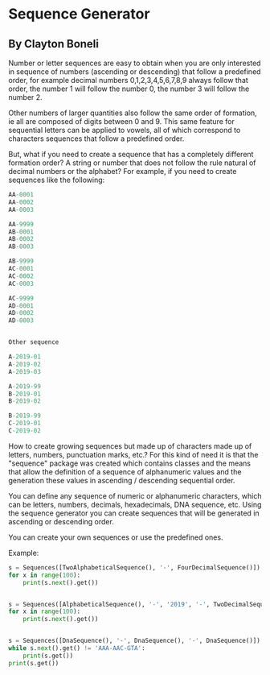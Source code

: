 # Sequence Generator

## By Clayton Boneli

Number or letter sequences are easy to obtain when you are only interested in sequence of numbers (ascending or descending) that follow
a predefined order, for example decimal numbers 0,1,2,3,4,5,6,7,8,9 always follow that order, the number 1 will follow the number 0, the number 3 will follow the number 2.

Other numbers of larger quantities also follow the same order of formation, ie all are composed of digits between 0 and 9. This same feature for sequential letters can be applied to vowels, all of which correspond to characters sequences that follow a predefined order. 

But, what if you need to create a sequence that has a completely different formation order? A string or number that does not follow the rule natural of decimal numbers or the alphabet? For example, if you need to create sequences like the following:

```pascal
AA-0001
AA-0002
AA-0003

AA-9999
AB-0001
AB-0002
AB-0003

AB-9999
AC-0001
AC-0002
AC-0003

AC-9999
AD-0001
AD-0002
AD-0003


Other sequence

A-2019-01
A-2019-02
A-2019-03

A-2019-99
B-2019-01
B-2019-02

B-2019-99
C-2019-01
C-2019-02
```

How to create growing sequences but made up of characters made up of letters, numbers, punctuation marks, etc.? For this kind of need it is that the "sequence" package was created which contains classes and the means that allow the definition of a sequence of alphanumeric values and the generation these values in ascending / descending sequential order.

You can define any sequence of numeric or alphanumeric characters, which can be letters, numbers, decimals, hexadecimals, DNA sequence, etc. Using the sequence generator you can create sequences that will be generated in ascending or descending order.

You can create your own sequences or use the predefined ones.

Example:

```python
s = Sequences([TwoAlphabeticalSequence(), '-', FourDecimalSequence()])
for x in range(100):
    print(s.next().get())


s = Sequences([AlphabeticalSequence(), '-', '2019', '-', TwoDecimalSequence()])
for x in range(100):
    print(s.next().get())


s = Sequences([DnaSequence(), '-', DnaSequence(), '-', DnaSequence()])
while s.next().get() != 'AAA-AAC-GTA':
    print(s.get())    
print(s.get())
```
